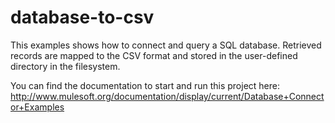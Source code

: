 database-to-csv
===============

This examples shows how to connect and query a SQL database. Retrieved records are mapped to the CSV format and stored in the user-defined directory in the filesystem.

You can find the documentation to start and run this project here:
http://www.mulesoft.org/documentation/display/current/Database+Connector+Examples
